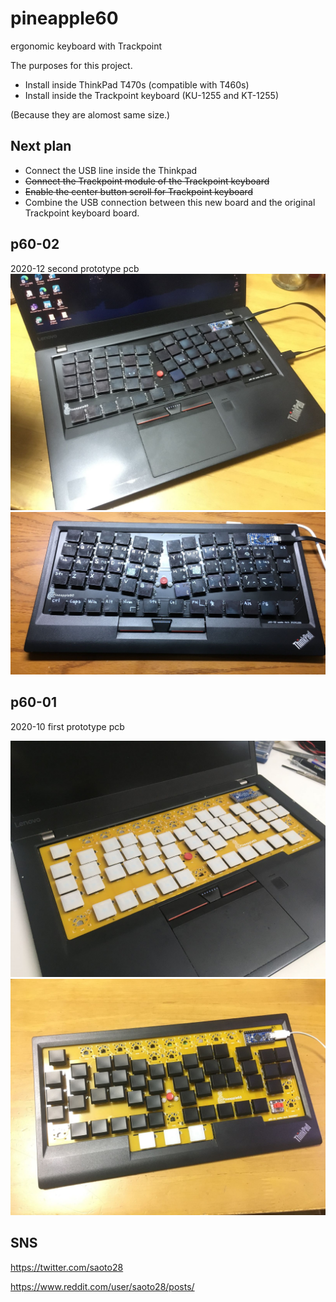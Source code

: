 # pineapple60
ergonomic keyboard with Trackpoint

The purposes for this project.
- Install inside ThinkPad T470s (compatible with T460s)
- Install inside the Trackpoint keyboard (KU-1255 and KT-1255)

(Because they are alomost same size.)

## Next plan
- Connect the USB line inside the Thinkpad
- ~~Connect the Trackpoint module of the Trackpoint keyboard~~
- ~~Enable the center button scroll for Trackpoint keyboard~~
- Combine the USB connection between this new board and the original Trackpoint keyboard board.

## p60-02
2020-12 second prototype pcb
![on Thinkpad T470s](p60-02/Thinkpad_T470s.jpg)
![on Trackpoint keyboard](p60-02/Trackpoint_keyboard_p60_2.jpg)

## p60-01
2020-10 first prototype pcb

![on Thinkpad T470s](p60-01/Thinkpad_T470s.jpg)
![on Trackpoint keyboard](p60-01/Trackpoint_keyboard.jpg)

## SNS
https://twitter.com/saoto28

https://www.reddit.com/user/saoto28/posts/